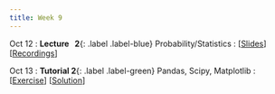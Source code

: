 ```yaml
---
title: Week 9
---
```


Oct 12
: **Lecture &nbsp; 2**{: .label .label-blue} Probability/Statistics
  : [[Slides](#)] [[Recordings](#)]

Oct 13
: **Tutorial 2**{: .label .label-green} Pandas, Scipy, Matplotlib
  : [[Exercise](#)] [[Solution](#)]
